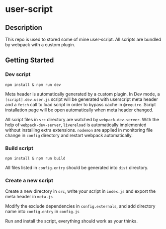 # user-script

## Description

This repo is used to stored some of mine user-script. All scripts are bundled by webpack with a custom plugin.

## Getting Started

### Dev script

```
npm install & npm run dev
```

Meta header is automatically generated by a custom plugin. In Dev mode, a `[script].dev.user.js` script will be generated with userscript meta header and a `fetch` call to load script in order to bypass cache in `@require`. Script installation page will be open automatically when meta header changed.

All script files in `src` directory are watched by `webpack-dev-server`. With the help of `webpack-dev-server`, `livereload` is automatically implemented without installing extra extensions. `nodemon` are applied in monitoring file change in `config` directory and restart webpack automatically.

### Build script

```
npm install & npm run build
```

All files listed in `config.entry` should be generated into `dist` directory.

### Create a new script

Create a new directory in `src`, write your script in `index.js` and export the meta header in `meta.js`

Modify the exclude dependencies in `config.externals`, and add directory name into `config.entry` in `config.js`

Run and install the script, everything should work as your thinks.
